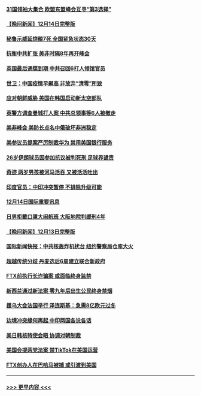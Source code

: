 #### [31国领袖大集合 欧盟东盟峰会互寻“第3选择”](../pages/prog202/a103598593.md?t=12151450) 
#### [【晚间新闻】12月14日完整版](../pages/prog202/a103598465.md?t=12151450) 
#### [秘鲁示威延烧酿7死 全国紧急状态30天](../pages/prog202/a103598548.md?t=12151450) 
#### [抗衡中共扩张 美非时隔8年再开峰会](../pages/prog202/a103598333.md?t=12151450) 
#### [英国最后通牒到期 中共召回6打人领馆官员](../pages/prog202/a103598341.md?t=12151450) 
#### [世卫：中国疫情早飙高 非放弃“清零”所致](../pages/prog202/a103598107.md?t=12151450) 
#### [应对朝鲜威胁 美国在韩国启动新太空部队](../pages/prog202/a103598119.md?t=12151450) 
#### [英警方调查曼城打人案 中共总领事等6人被撤走](../pages/prog202/a103598004.md?t=12151450) 
#### [美非峰会 美防长点名中俄破坏非洲稳定](../pages/prog202/a103597941.md?t=12151450) 
#### [美参议员提案严厉制裁华为 禁用美国银行服务](../pages/prog202/a103597938.md?t=12151450) 
#### [26岁伊朗球员因参加抗议被判死刑 足球界谴责](../pages/prog202/a103597849.md?t=12151450) 
#### [奇迹 两岁男孩被河马活吞 又被活活吐出](../pages/prog202/a103597843.md?t=12151450) 
#### [印度官员：中印冲突暂停 不排除升级可能](../pages/prog202/a103597835.md?t=12151450) 
#### [12月14日国际重要讯息](../pages/prog202/a103597856.md?t=12151450) 
#### [日男拒戴口罩大闹航班 大阪地院判缓刑4年](../pages/prog202/a103597755.md?t=12151450) 
#### [【晚间新闻】12月13日完整版](../pages/prog202/a103597629.md?t=12151450) 
#### [国际新闻快报：中共核轰炸机扰台 纽约警察局仓库大火](../pages/prog202/a103597669.md?t=12151450) 
#### [超越传统分歧 丹麦选后6周建立联合新政府](../pages/prog202/a103597723.md?t=12151450) 
#### [FTX前执行长诈骗案 或面临终身监禁](../pages/prog202/a103597696.md?t=12151450) 
#### [新西兰通过新法案 零九年后出生公民终身禁烟](../pages/prog202/a103597319.md?t=12151450) 
#### [援乌大会法国举行 泽连斯基：急需8亿欧元过冬](../pages/prog202/a103597485.md?t=12151450) 
#### [边境冲突缘何再起 中印两国各说各话](../pages/prog202/a103597496.md?t=12151450) 
#### [美日韩核特使会晤 协调对朝制裁](../pages/prog202/a103597489.md?t=12151450) 
#### [美国会提两党法案 禁TikTok在美国运营](../pages/prog202/a103597328.md?t=12151450) 
#### [FTX创办人在巴哈马被捕 或引渡到美国](../pages/prog202/a103597317.md?t=12151450) 

----
#### [ >>> 更早内容 <<< ](../indexes/prog202-earlier.md)
